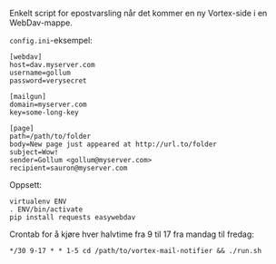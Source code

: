 Enkelt script for epostvarsling når det kommer en ny Vortex-side i en WebDav-mappe.

`config.ini`-eksempel:

```
[webdav]
host=dav.myserver.com
username=gollum
password=verysecret

[mailgun]
domain=myserver.com
key=some-long-key

[page]
path=/path/to/folder
body=New page just appeared at http://url.to/folder
subject=Wow!
sender=Gollum <gollum@myserver.com>
recipient=sauron@myserver.com
```

Oppsett:
```
virtualenv ENV
. ENV/bin/activate
pip install requests easywebdav
```

Crontab for å kjøre hver halvtime fra 9 til 17 fra mandag til fredag:
```
*/30 9-17 * * 1-5 cd /path/to/vortex-mail-notifier && ./run.sh
```
